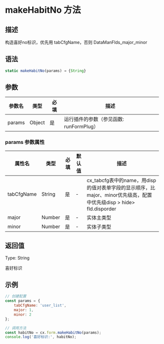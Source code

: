# makeHabitNo 方法

## 描述
构造喜好no标识，优先用 tabCfgName，否则 DataManFlds_major_minor

## 语法
```js
static makeHabitNo(params) → {String}
```

## 参数
| 参数名 | 类型 | 必填 | 描述 |
| --- | --- | --- | --- |
| params | Object | 是 | 运行插件的参数（参见函数: runFormPlug） |

### params 参数属性
| 属性名 | 类型 | 必填 | 默认值 | 描述 |
| --- | --- | --- | --- | --- |
| tabCfgName | String | 是 | - | cx_tabcfg表中的name，用disp的值对表单字段的显示顺序，比major、minor优先级高，配置中优先级disp > hide> fld.disporder |
| major | Number | 是 | - | 实体主类型 |
| minor | Number | 是 | - | 实体子类型 |

## 返回值
Type: String

喜好标识

## 示例
```js
// 创建配置
const params = {
    tabCfgName: 'user_list',
    major: 1,
    minor: 2
};

// 调用方法
const habitNo = cx.form.makeHabitNo(params);
console.log('喜好标识:', habitNo);
